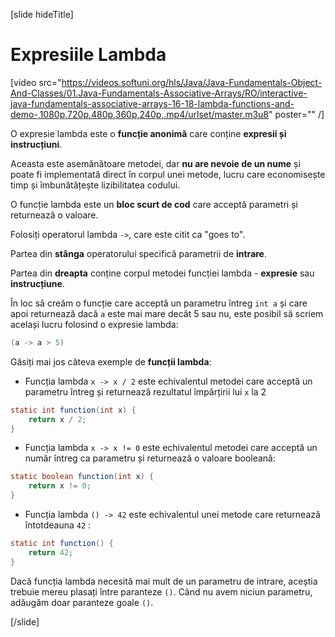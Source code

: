 

[slide hideTitle]
# Expresiile Lambda

[video src="https://videos.softuni.org/hls/Java/Java-Fundamentals-Object-And-Classes/01.Java-Fundamentals-Associative-Arrays/RO/interactive-java-fundamentals-associative-arrays-16-18-lambda-functions-and-demo-,1080p,720p,480p,360p,240p,.mp4/urlset/master.m3u8" poster="" /]

O expresie lambda este o **funcție anonimă** care conține **expresii și instrucțiuni**. 

Aceasta este asemănătoare metodei, dar **nu are nevoie de un nume** și poate fi implementată direct în corpul unei metode, lucru care economisește timp și îmbunătățește lizibilitatea codului.

O funcție lambda este un **bloc scurt de cod** care acceptă parametri și returnează o valoare.

Folosiți operatorul lambda `->`, care este citit ca "goes to".

Partea din **stânga** operatorului specifică parametrii de **intrare**.

Partea din **dreapta** conține corpul metodei funcției lambda - **expresie** sau **instrucțiune**.

În loc să creăm o funcție care acceptă un parametru întreg `int a` și care apoi returnează dacă `a` este mai mare decât 5 sau nu, еste posibil să scriem același lucru folosind o expresie lambda:

```java
(a -> a > 5)
```
Găsiți mai jos câteva exemple de **funcții lambda**:

- Funcția lambda `x -> x / 2` este echivalentul metodei care acceptă un parametru întreg și returnează rezultatul împărțirii lui `x` la 2

```java
static int function(int x) { 
    return x / 2; 
}
```

- Funcția lambda `x -> x != 0` este echivalentul metodei care acceptă un număr întreg ca parametru și returnează o valoare booleană:

```java
static boolean function(int x) { 
    return x != 0; 
}
```

- Funcția lambda `() -> 42` este echivalentul unei metode care returnează întotdeauna `42` :
```java
static int function() { 
    return 42; 
}
```
Dacă funcția lambda necesită mai mult de un parametru de intrare, aceștia trebuie mereu plasați între paranteze `()`.
Când nu avem niciun parametru, adăugăm doar paranteze goale `()`.

[/slide]
